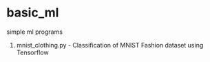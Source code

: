 # basic_ml

simple ml programs

1. mnist_clothing.py - Classification of MNIST Fashion dataset using Tensorflow
